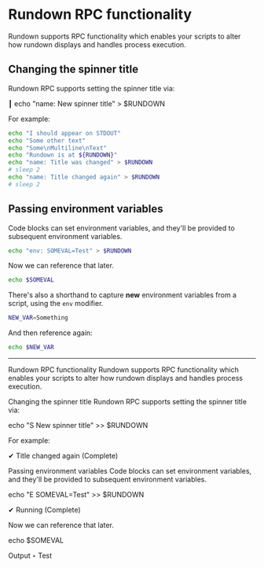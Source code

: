 
# Rundown RPC functionality

Rundown supports RPC functionality which enables your scripts to alter how rundown displays and handles process execution.

## Changing the spinner title

Rundown RPC supports setting the spinner title via:

 ┃ echo "name: New spinner title" > $RUNDOWN

For example:

``` bash
echo "I should appear on STDOUT"
echo "Some other text"
echo "Some\nMultiline\nText"
echo "Rundown is at ${RUNDOWN}"
echo "name: Title was changed" > $RUNDOWN
# sleep 2
echo "name: Title changed again" > $RUNDOWN
# sleep 2
```

## Passing environment variables

Code blocks can set environment variables, and they'll be provided to subsequent environment variables.

``` bash reveal
echo "env: SOMEVAL=Test" > $RUNDOWN
```

Now we can reference that later.

``` bash stdout reveal nospin
echo $SOMEVAL
```

There's also a shorthand to capture **new** environment variables from a script, using the `env` modifier.

``` bash reveal env
NEW_VAR=Something
```

And then reference again:

``` bash reveal stdout
echo $NEW_VAR
```


-----

Rundown RPC functionality
Rundown supports RPC functionality which enables your scripts to alter how rundown displays and handles process execution.

  Changing the spinner title
  Rundown RPC supports setting the spinner title via:

  echo "S New spinner title" >> $RUNDOWN

  For example:

  ✔ Title changed again (Complete)

  Passing environment variables
  Code blocks can set environment variables, and they'll be provided to subsequent environment variables.

  echo "E SOMEVAL=Test" >> $RUNDOWN

  ✔ Running (Complete)

  Now we can reference that later.

  echo $SOMEVAL

  Output
  ‣ Test
